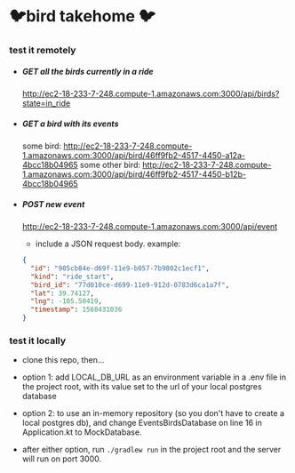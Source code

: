 # 🐦bird takehome 🐦

### test it remotely

- ##### GET all the birds currently in a ride
    http://ec2-18-233-7-248.compute-1.amazonaws.com:3000/api/birds?state=in_ride

- ##### GET a bird with its events
    some bird: http://ec2-18-233-7-248.compute-1.amazonaws.com:3000/api/bird/46ff9fb2-4517-4450-a12a-4bcc18b04965
    some other bird: http://ec2-18-233-7-248.compute-1.amazonaws.com:3000/api/bird/46ff9fb2-4517-4450-b12b-4bcc18b04965
    
- ##### POST new event
    http://ec2-18-233-7-248.compute-1.amazonaws.com:3000/api/event
    - include a JSON request body. example:
    ```json
    {
      "id": "905cb84e-d69f-11e9-b057-7b9802c1ecf1",
      "kind": "ride_start",
      "bird_id": "77d010ce-d699-11e9-912d-0783d6ca1a7f",
      "lat": 39.74127,
      "lng": -105.50419,
      "timestamp": 1568431036
    }
    ```

### test it locally
- clone this repo, then...
- option 1: add LOCAL_DB_URL as an environment variable in a .env file in the project root,
with its value set to the url of your local postgres database
- option 2: to use an in-memory repository (so you don't have to create a local postgres db),
and change EventsBirdsDatabase on line 16 in Application.kt to MockDatabase.

- after either option, run ```./gradlew run``` in the project root and the server will run on port 3000.